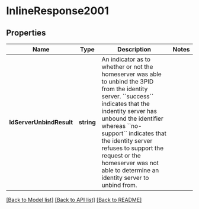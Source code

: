 # InlineResponse2001

## Properties

Name | Type | Description | Notes
------------ | ------------- | ------------- | -------------
**IdServerUnbindResult** | **string** | An indicator as to whether or not the homeserver was able to unbind the 3PID from the identity server. &#x60;&#x60;success&#x60;&#x60; indicates that the indentity server has unbound the identifier whereas &#x60;&#x60;no-support&#x60;&#x60; indicates that the identity server refuses to support the request or the homeserver was not able to determine an identity server to unbind from. | 

[[Back to Model list]](../README.md#documentation-for-models) [[Back to API list]](../README.md#documentation-for-api-endpoints) [[Back to README]](../README.md)



